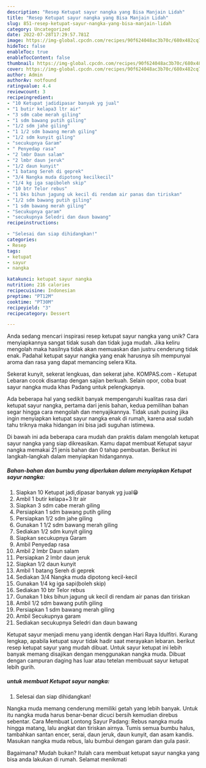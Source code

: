 ```yaml
---
description: "Resep Ketupat sayur nangka yang Bisa Manjain Lidah"
title: "Resep Ketupat sayur nangka yang Bisa Manjain Lidah"
slug: 851-resep-ketupat-sayur-nangka-yang-bisa-manjain-lidah
category: Uncategorized
date: 2022-07-28T17:29:57.781Z
image: https://img-global.cpcdn.com/recipes/90f624048ac3b70c/680x482cq70/ketupat-sayur-nangka-foto-resep-utama.jpg
hideToc: false
enableToc: true
enableTocContent: false
thumbnail: https://img-global.cpcdn.com/recipes/90f624048ac3b70c/680x482cq70/ketupat-sayur-nangka-foto-resep-utama.jpg
cover: https://img-global.cpcdn.com/recipes/90f624048ac3b70c/680x482cq70/ketupat-sayur-nangka-foto-resep-utama.jpg
author: Admin
authorAv: notfound
ratingvalue: 4.4
reviewcount: 3
recipeingredient:
- "10 Ketupat jadidipasar banyak yg jual"
- "1 butir kelapa3 ltr air"
- "3 sdm cabe merah giling"
- "1 sdm bawang putih giling"
- "1/2 sdm jahe giling"
- "1 1/2 sdm bawang merah giling"
- "1/2 sdm kunyit giling"
- "secukupnya Garam"
- " Penyedap rasa"
- "2 lmbr Daun salam"
- "2 lmbr daun jeruk"
- "1/2 daun kunyit"
- "1 batang Sereh di geprek"
- "3/4 Nangka muda dipotong kecilkecil"
- "1/4 kg iga sapiboleh skip"
- "10 btr Telor rebus"
- "1 bks bihun jagung uk kecil di rendam air panas dan tiriskan"
- "1/2 sdm bawang putih giling"
- "1 sdm bawang merah giling"
- "Secukupnya garam"
- "secukupnya Seledri dan daun bawang"
recipeinstructions:

- "Selesai dan siap dihidangkan!"
categories:
- Resep
tags:
- ketupat
- sayur
- nangka

katakunci: ketupat sayur nangka 
nutrition: 216 calories
recipecuisine: Indonesian
preptime: "PT12M"
cooktime: "PT30M"
recipeyield: "3"
recipecategory: Dessert

---
```





Anda sedang mencari inspirasi resep ketupat sayur nangka yang unik? Cara menyiapkannya sangat tidak susah dan tidak juga mudah. Jika keliru mengolah maka hasilnya tidak akan memuaskan dan justru cenderung tidak enak. Padahal ketupat sayur nangka yang enak harusnya sih mempunyai aroma dan rasa yang dapat memancing selera Kita.





Sekerat kunyit, sekerat lengkuas, dan sekerat jahe. KOMPAS.com - Ketupat Lebaran cocok disantap dengan sajian berkuah. Selain opor, coba buat sayur nangka muda khas Padang untuk pelengkapnya.

Ada beberapa hal yang sedikit banyak mempengaruhi kualitas rasa dari ketupat sayur nangka, pertama dari jenis bahan, kedua pemilihan bahan segar hingga cara mengolah dan menyajikannya. Tidak usah pusing jika ingin menyiapkan ketupat sayur nangka enak di rumah, karena asal sudah tahu triknya maka hidangan ini bisa jadi suguhan istimewa.






Di bawah ini ada beberapa cara mudah dan praktis dalam mengolah ketupat sayur nangka yang siap dikreasikan. Kamu dapat membuat Ketupat sayur nangka memakai 21 jenis bahan dan 0 tahap pembuatan. Berikut ini langkah-langkah dalam menyiapkan hidangannya.

<!--inarticleads1-->

##### Bahan-bahan dan bumbu yang diperlukan dalam menyiapkan Ketupat sayur nangka:

1. Siapkan 10 Ketupat jadi,dipasar banyak yg jual😁
1. Ambil 1 butir kelapa+3 ltr air
1. Siapkan 3 sdm cabe merah giling
1. Persiapkan 1 sdm bawang putih giling
1. Persiapkan 1/2 sdm jahe giling
1. Gunakan 1 1/2 sdm bawang merah giling
1. Sediakan 1/2 sdm kunyit giling
1. Siapkan secukupnya Garam
1. Ambil  Penyedap rasa
1. Ambil 2 lmbr Daun salam
1. Persiapkan 2 lmbr daun jeruk
1. Siapkan 1/2 daun kunyit
1. Ambil 1 batang Sereh di geprek
1. Sediakan 3/4 Nangka muda dipotong kecil-kecil
1. Gunakan 1/4 kg iga sapi(boleh skip)
1. Sediakan 10 btr Telor rebus
1. Gunakan 1 bks bihun jagung uk kecil di rendam air panas dan tiriskan
1. Ambil 1/2 sdm bawang putih giling
1. Persiapkan 1 sdm bawang merah giling
1. Ambil Secukupnya garam
1. Sediakan secukupnya Seledri dan daun bawang


Ketupat sayur menjadi menu yang identik dengan Hari Raya Idulfitri. Kurang lengkap, apabila ketupat sayur tidak hadir saat merayakan lebaran. berikut resep ketupat sayur yang mudah dibuat. Untuk sayur ketupat ini lebih banyak memang disajikan dengan menggunakan nangka muda. Dibuat dengan campuran daging has luar atau tetelan membuuat sayur ketupat lebih gurih. 

<!--inarticleads2-->

#####  untuk membuat Ketupat sayur nangka:


1. Selesai dan siap dihidangkan!

Nangka muda memang cenderung memiliki getah yang lebih banyak. Untuk itu nangka muda harus benar-benar dicuci bersih kemudian direbus sebentar. Cara Membuat Lontong Sayur Padang: Rebus nangka muda hingga matang, lalu angkat dan tiriskan airnya. Tumis semua bumbu halus, tambahkan santan encer, serai, daun jeruk, daun kunyit, dan asam kandis. Masukan nangka muda rebus, lalu bumbui dengan garam dan gula pasir. 

Bagaimana? Mudah bukan? Itulah cara membuat ketupat sayur nangka yang bisa anda lakukan di rumah. Selamat menikmati
